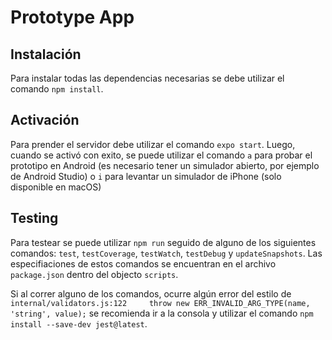 # Prototype App

## Instalación

Para instalar todas las dependencias necesarias se debe utilizar el comando `npm install`.

## Activación

Para prender el servidor debe utilizar el comando `expo start`.
Luego, cuando se activó con exito, se puede utilizar el comando `a` para probar el prototipo en Android (es necesario tener un simulador abierto, por ejemplo de Android Studio) o `i` para levantar un simulador de iPhone (solo disponible en macOS)

## Testing

Para testear se puede utilizar `npm run` seguido de alguno de los siguientes comandos: `test`, `testCoverage`, `testWatch`, `testDebug` y `updateSnapshots`. Las especifiaciones de estos comandos se encuentran en el archivo `package.json` dentro del objecto `scripts`.

Si al correr alguno de los comandos, ocurre algún error del estilo de `internal/validators.js:122     throw new ERR_INVALID_ARG_TYPE(name, 'string', value);` se recomienda ir a la consola y utilizar el comando `npm install --save-dev jest@latest`.
